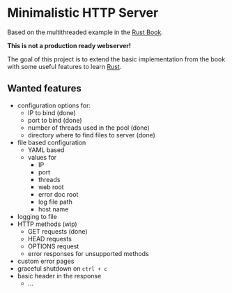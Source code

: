 # Minimalistic HTTP Server

Based on the multithreaded example in the [Rust Book][rust-book].

**This is not a production ready webserver!**

The goal of this project is to extend the basic implementation from the book with some useful features to learn [Rust][rust-lang].

[rust-book]:    https://doc.rust-lang.org/stable/book/second-edition/ch20-00-final-project-a-web-server.html
[rust-lang]:    https://www.rust-lang.org/

## Wanted features

- configuration options for:
    - IP to bind (done)
    - port to bind (done)
    - number of threads used in the pool (done)
    - directory where to find files to server (done)
- file based configuration
    - YAML based
    - values for 
        - IP
        - port
        - threads
        - web root
        - error doc root
        - log file path
        - host name
- logging to file
- HTTP methods (wip)
    - GET requests (done)
    - HEAD requests
    - OPTIONS request
    - error responses for unsupported methods
- custom error pages
- graceful shutdown on `ctrl + c`
- basic header in the response
    - ...
    